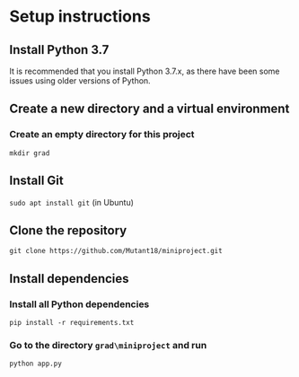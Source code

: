 # Setup instructions 
## Install Python 3.7
It is recommended that you install Python 3.7.x, as there have been some issues using older versions of Python.

## Create a new directory and a virtual environment
### Create an empty directory for this project
`mkdir grad`

## Install Git
`sudo apt install git` (in Ubuntu)

## Clone the  repository
`git clone https://github.com/Mutant18/miniproject.git`

## Install dependencies
### Install all Python dependencies
`pip install -r requirements.txt`


### Go to the directory `grad\miniproject` and run
`python app.py`
